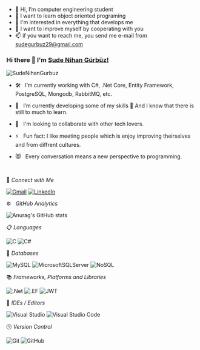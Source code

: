 - 👋 Hi, I’m computer engineering student
- 👀 I want to learn object oriented programing
- 🌱 I'm interested in everything that develops me
- 💞️ I want to improve myself by cooperating with you
- 📫 if you want to reach me, you send me e-mail from sudegurbuz29@gmail.com



### Hi there 👋  I'm [Sude Nihan Gürbüz!](https://github.com/SudeNihanGurbuz/)

<img src="https://komarev.com/ghpvc/?username=SudeNihanGurbuz&label=Profile%20views&color=0e75b6&style=flat" alt="SudeNihanGurbuz" />

<!--
I'm a Back-End Developer. I'm passionate about Software Development and Machine Learning.
- 🛠 &nbsp; I’m currently working with Nodejs, Express, React, <br /> Graphql, Mongodb, Javascript, etc.
- 🔭 &nbsp; The heavens showed me that I can always do better.
-->

- 🛠 &nbsp; I’m currently working with C#, .Net Core, Entity Framework, PostgreSQL, Mongodb, RabbitMQ, etc.

- 🌱 &nbsp; I’m currently developing some of my skills 🤣 And I know that there is still to much to learn.

- 👯 &nbsp; I'm looking to collaborate with other tech lovers.

- ⚡ &nbsp; Fun fact: I like meeting people which is enjoy improving theirselves and from diffrent cultures.

- 😻 &nbsp; Every conversation means a new perspective to programming.

</br>

💬 *Connect with Me*

[![Gmail](https://img.shields.io/badge/Gmail-D14836?style=for-the-badge&logo=gmail&logoColor=red)](sudegurbuz29@gmail.com)
[![LinkedIn](https://img.shields.io/badge/linkedin-%230077B5.svg?style=for-the-badge&logo=linkedin&logoColor=white)](https://www.linkedin.com/in/sude-g%C3%BCrb%C3%BCz-5a93aa226/)

<!--

[![trophy](https://github-profile-trophy.vercel.app/?username=davutasln)](https://github.com/ryo-ma/github-profile-trophy)

-->

⚙️ &nbsp; *GitHub Analytics*

![Anurag's GitHub stats](https://github-readme-stats.vercel.app/api?username=SudeNihanGurbuz&theme=dark&show_icons=true)

📋 *Languages*

![C](https://img.shields.io/badge/c-%2300599C.svg?style=for-the-badge&logo=c&logoColor=white)
![C#](https://img.shields.io/badge/c%23-%23239120.svg?style=for-the-badge&logo=c-sharp&logoColor=white)

💾 *Databases*

![MySQL](https://img.shields.io/badge/mysql-%2300f.svg?style=for-the-badge&logo=mysql&logoColor=white)
![MicrosoftSQLServer](https://img.shields.io/badge/Microsoft%20SQL%20Sever-CC2927?style=for-the-badge&logo=microsoft%20sql%20server&logoColor=white)
![NoSQL](https://img.shields.io/badge/MongoDB-47A248.svg?style=for-the-badge&logo=MongoDB&logoColor=white)

📚 *Frameworks, Platforms and Libraries*

![.Net](https://img.shields.io/badge/.NET-5C2D91?style=for-the-badge&logo=.net&logoColor=white)
![.EF](https://img.shields.io/badge/EF-5C2D91?style=for-the-badge&logo=EF&logoColor=white)
![JWT](https://img.shields.io/badge/JWT-black?style=for-the-badge&logo=JSON%20web%20tokens)

🎨 *IDEs / Editors*

![Visual Studio](https://img.shields.io/badge/Visual%20Studio-5C2D91.svg?style=for-the-badge&logo=visual-studio&logoColor=white)
![Visual Studio Code](https://img.shields.io/badge/Visual%20Studio%20Code-0078d7.svg?style=for-the-badge&logo=visual-studio-code&logoColor=white)

🕓 *Version Control*

![Git](https://img.shields.io/badge/git-%23F05033.svg?style=for-the-badge&logo=git&logoColor=white)
![GitHub](https://img.shields.io/badge/github-%23121011.svg?style=for-the-badge&logo=github&logoColor=white)

<!--
🎋 *Technologies as hobby*

[![Docker](https://img.shields.io/badge/docker-%230db7ed.svg?style=for-the-badge&logo=docker&logoColor=white)]

-->
